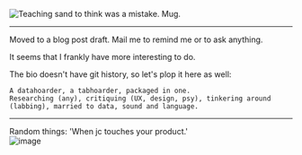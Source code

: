 ![Teaching sand to think was a mistake. Mug.](https://images.squarespace-cdn.com/content/v1/57c48b9f6a4963affcaf57d5/1582144750346-CZ0KJW361J7GWRHZJ835/ke17ZwdGBToddI8pDm48kJUlZr2Ql5GtSKWrQpjur5t7gQa3H78H3Y0txjaiv_0fDoOvxcdMmMKkDsyUqMSsMWxHk725yiiHCCLfrh8O1z5QPOohDIaIeljMHgDF5CVlOqpeNLcJ80NK65_fV7S1UfNdxJhjhuaNor070w_QAc94zjGLGXCa1tSmDVMXf8RUVhMJRmnnhuU1v2M8fLFyJw/mug-TeachingSand.jpg?format=500w)

***

Moved to a blog post draft. Mail me to remind me or to ask anything.

It seems that I frankly have more interesting to do.

The bio doesn't have git history, so let's plop it here as well:
```
A datahoarder, a tabhoarder, packaged in one.
Researching (any), critiquing (UX, design, psy), tinkering around (labbing), married to data, sound and language.
```

***

Random things:
'When jc touches your product.'  
![image](https://user-images.githubusercontent.com/38327267/115150188-d7051c00-a056-11eb-8f95-4832b0ba3748.png)
